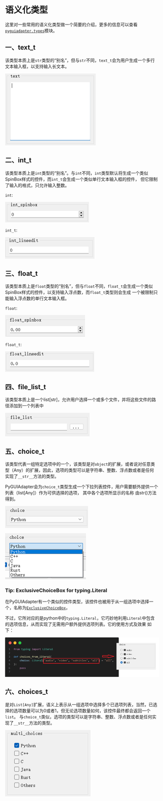 # 语义化类型

这里对一些常用的语义化类型做一个简要的介绍，更多的信息可以查看[`pyguiadapter.types`](../../pyguiadapter/types.py)模块。

## 一、text_t

该类型本质上是`str`类型的“别名”，但与`str`不同，`text_t`会为用户生成一个多行文本输入框，以支持输入长文本。

![](../../screenshots/widget_text_t.png)

## 二、int_t

该类型本质上是`int`类型的“别名”。与`int`不同，`int`类型默认将生成一个类似SpinBox样式的控件，而`int_t`会生成一个类似单行文本输入框的控件，
但它限制了输入的格式，只允许输入整数。

`int`:

![](../../screenshots/widget_int.png)

`int_t`:

![](../../screenshots/widget_int_t.png)


## 三、float_t
该类型本质上是`float`类型的“别名”，但与`float`不同，`float_t`会生成一个类似SpinBox样式的控件，以支持输入浮点数，而`float_t`类型则会生成
一个被限制只能输入浮点数的单行文本输入框。

`float`:

![](../../screenshots/widget_float.png)

`float_t`:

![](../../screenshots/widget_float_t.png)

## 四、file_list_t
该类型本质上是一个list[str]，允许用户选择一个或多个文件，并将这些文件的路径添加到一个列表中

![](../../screenshots/widget_file_list_t.png)

## 五、choice_t
该类型代表一组特定选项中的一个，该类型是对`object`的扩展，或者说对任意类型（Any）的扩展，因此，选项的类型可以是字符串、整数、浮点数或者是任何
实现了`__str__`方法的类型。

PyGUIAdapter会为`choice_t`类型生成一个下拉列表控件，用户需要额外提供一个列表（list[Any]）作为可供选择的选项， 其中各个选项所显示的名称
由str()方法得到。

![](../../screenshots/widget_choice_t.png)

![](../../screenshots/widget_choice_t_2.png)


### Tip: ExclusiveChoiceBox for typing.Literal
在PyGUIAdapter有一个类似的控件类型，该控件也被用于从一组选项中选择一个，名称为[`ExclusiveChoiceBox`](../../pyguiadapter/widgets/extend/exclusivechoice.py)，

不过，它所对应的是python中的`typing.Literal`，它巧妙地利用`Literal`中包含的选项信息，从而实现了无需用户额外提供选项列表。它的使用方式及效果
如下：

![](../../screenshots/code_choices_from_literal.png)

## 六、choices_t

是对`List[Any]`扩展，语义上表示从一组选项中选择多个已选项列表，当然，已选择的选项数量可以为0或者1，但无论选项数量如何，该控件最终都会返回一个`list`。
与`choice_t`类似，选项的类型可以是字符串、整数、浮点数或者是任何实现了`__str__`方法的类型。

![](../../screenshots/widget_choices_t.png)